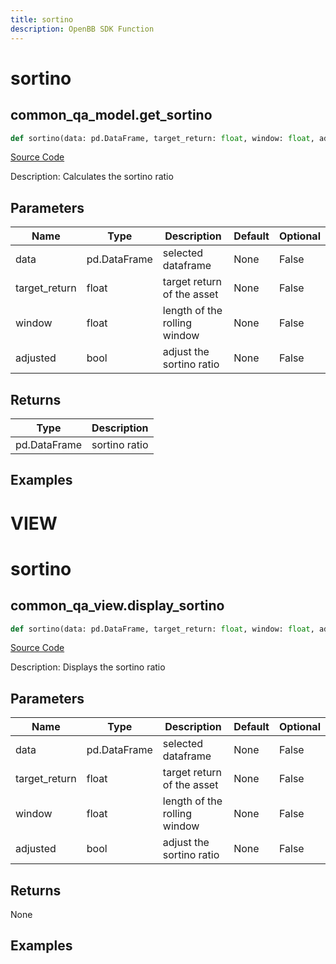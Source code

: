 ```yaml
---
title: sortino
description: OpenBB SDK Function
---
```

# sortino

## common_qa_model.get_sortino

```python
def sortino(data: pd.DataFrame, target_return: float, window: float, adjusted: bool) -> DataFrame:
```
[Source Code](https://github.com/OpenBB-finance/OpenBBTerminal/tree/main/openbb_terminal/common/quantitative_analysis/qa_model.py#L563)

Description: Calculates the sortino ratio

## Parameters

| Name | Type | Description | Default | Optional |
| ---- | ---- | ----------- | ------- | -------- |
| data | pd.DataFrame | selected dataframe | None | False |
| target_return | float | target return of the asset | None | False |
| window | float | length of the rolling window | None | False |
| adjusted | bool | adjust the sortino ratio | None | False |

## Returns

| Type | Description |
| ---- | ----------- |
| pd.DataFrame | sortino ratio |

## Examples




# VIEW

# sortino

## common_qa_view.display_sortino

```python
def sortino(data: pd.DataFrame, target_return: float, window: float, adjusted: bool) -> None:
```
[Source Code](https://github.com/OpenBB-finance/OpenBBTerminal/tree/main/openbb_terminal/common/quantitative_analysis/qa_view.py#L1138)

Description: Displays the sortino ratio

## Parameters

| Name | Type | Description | Default | Optional |
| ---- | ---- | ----------- | ------- | -------- |
| data | pd.DataFrame | selected dataframe | None | False |
| target_return | float | target return of the asset | None | False |
| window | float | length of the rolling window | None | False |
| adjusted | bool | adjust the sortino ratio | None | False |

## Returns

None

## Examples

